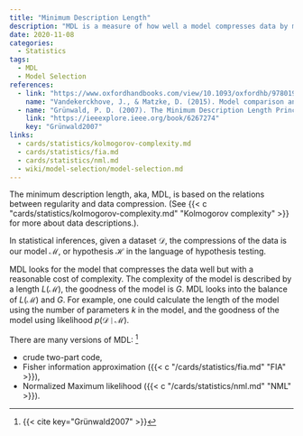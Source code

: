 ```yaml
---
title: "Minimum Description Length"
description: "MDL is a measure of how well a model compresses data by minimizing the combined cost of the description of the model and the misfit."
date: 2020-11-08
categories:
  - Statistics
tags:
  - MDL
  - Model Selection
references:
  - link: "https://www.oxfordhandbooks.com/view/10.1093/oxfordhb/9780199957996.001.0001/oxfordhb-9780199957996-e-14"
    name: "Vandekerckhove, J., & Matzke, D. (2015). Model comparison and the principle of parsimony. Oxford Library of Psychology."
  - name: "Grünwald, P. D. (2007). The Minimum Description Length Principle. MIT Press."
    link: "https://ieeexplore.ieee.org/book/6267274"
    key: "Grünwald2007"
links:
  - cards/statistics/kolmogorov-complexity.md
  - cards/statistics/fia.md
  - cards/statistics/nml.md
  - wiki/model-selection/model-selection.md
---
```


The minimum description length, aka, MDL, is based on the relations between regularity and data compression. (See {{< c "cards/statistics/kolmogorov-complexity.md" "Kolmogorov complexity" >}} for more about data descriptions.).

In statistical inferences, given a dataset $\mathcal D$, the compressions of the data is our model $\mathcal M$, or hypothesis $\mathcal H$ in the language of hypothesis testing.

MDL looks for the model that compresses the data well but with a reasonable cost of complexity. The complexity of the model is described by a length $L(\mathcal M)$, the goodness of the model is $G$. MDL looks into the balance of $L(\mathcal M)$ and $G$. For example, one could calculate the length of the model using the number of parameters $k$ in the model, and the goodness of the model using likelihood $p(\mathcal D \mid \mathcal M)$.


There are many versions of MDL: [^Grünwald2007]
- crude two-part code,
- Fisher information approximation ({{< c "/cards/statistics/fia.md" "FIA" >}}),
- Normalized Maximum likelihood ({{< c "/cards/statistics/nml.md" "NML" >}}).


[^Grünwald2007]: {{< cite key="Grünwald2007" >}}